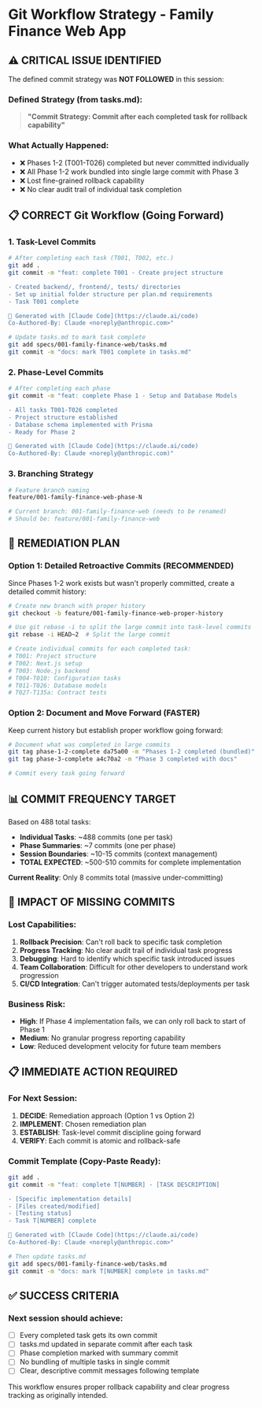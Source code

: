 # Git Workflow Strategy - Family Finance Web App

## ⚠️ CRITICAL ISSUE IDENTIFIED

The defined commit strategy was **NOT FOLLOWED** in this session:

### Defined Strategy (from tasks.md):
> **"Commit Strategy: Commit after each completed task for rollback capability"**

### What Actually Happened:
- ❌ Phases 1-2 (T001-T026) completed but never committed individually
- ❌ All Phase 1-2 work bundled into single large commit with Phase 3
- ❌ Lost fine-grained rollback capability
- ❌ No clear audit trail of individual task completion

## 📋 CORRECT Git Workflow (Going Forward)

### 1. Task-Level Commits
```bash
# After completing each task (T001, T002, etc.)
git add .
git commit -m "feat: complete T001 - Create project structure

- Created backend/, frontend/, tests/ directories
- Set up initial folder structure per plan.md requirements
- Task T001 complete

🤖 Generated with [Claude Code](https://claude.ai/code)
Co-Authored-By: Claude <noreply@anthropic.com>"

# Update tasks.md to mark task complete
git add specs/001-family-finance-web/tasks.md
git commit -m "docs: mark T001 complete in tasks.md"
```

### 2. Phase-Level Commits
```bash
# After completing each phase
git commit -m "feat: complete Phase 1 - Setup and Database Models

- All tasks T001-T026 completed
- Project structure established
- Database schema implemented with Prisma
- Ready for Phase 2

🤖 Generated with [Claude Code](https://claude.ai/code)
Co-Authored-By: Claude <noreply@anthropic.com)"
```

### 3. Branching Strategy
```bash
# Feature branch naming
feature/001-family-finance-web-phase-N

# Current branch: 001-family-finance-web (needs to be renamed)
# Should be: feature/001-family-finance-web
```

## 🔧 REMEDIATION PLAN

### Option 1: Detailed Retroactive Commits (RECOMMENDED)
Since Phases 1-2 work exists but wasn't properly committed, create a detailed commit history:

```bash
# Create new branch with proper history
git checkout -b feature/001-family-finance-web-proper-history

# Use git rebase -i to split the large commit into task-level commits
git rebase -i HEAD~2  # Split the large commit

# Create individual commits for each completed task:
# T001: Project structure
# T002: Next.js setup
# T003: Node.js backend
# T004-T010: Configuration tasks
# T011-T026: Database models
# T027-T135a: Contract tests
```

### Option 2: Document and Move Forward (FASTER)
Keep current history but establish proper workflow going forward:

```bash
# Document what was completed in large commits
git tag phase-1-2-complete da75a00 -m "Phases 1-2 completed (bundled)"
git tag phase-3-complete a4c70a2 -m "Phase 3 completed with docs"

# Commit every task going forward
```

## 📊 COMMIT FREQUENCY TARGET

Based on 488 total tasks:
- **Individual Tasks**: ~488 commits (one per task)
- **Phase Summaries**: ~7 commits (one per phase)
- **Session Boundaries**: ~10-15 commits (context management)
- **TOTAL EXPECTED**: ~500-510 commits for complete implementation

**Current Reality**: Only 8 commits total (massive under-committing)

## 🚨 IMPACT OF MISSING COMMITS

### Lost Capabilities:
1. **Rollback Precision**: Can't roll back to specific task completion
2. **Progress Tracking**: No clear audit trail of individual task progress
3. **Debugging**: Hard to identify which specific task introduced issues
4. **Team Collaboration**: Difficult for other developers to understand work progression
5. **CI/CD Integration**: Can't trigger automated tests/deployments per task

### Business Risk:
- **High**: If Phase 4 implementation fails, we can only roll back to start of Phase 1
- **Medium**: No granular progress reporting capability
- **Low**: Reduced development velocity for future team members

## 📋 IMMEDIATE ACTION REQUIRED

### For Next Session:
1. **DECIDE**: Remediation approach (Option 1 vs Option 2)
2. **IMPLEMENT**: Chosen remediation plan
3. **ESTABLISH**: Task-level commit discipline going forward
4. **VERIFY**: Each commit is atomic and rollback-safe

### Commit Template (Copy-Paste Ready):
```bash
git add .
git commit -m "feat: complete T[NUMBER] - [TASK DESCRIPTION]

- [Specific implementation details]
- [Files created/modified]
- [Testing status]
- Task T[NUMBER] complete

🤖 Generated with [Claude Code](https://claude.ai/code)
Co-Authored-By: Claude <noreply@anthropic.com>"

# Then update tasks.md
git add specs/001-family-finance-web/tasks.md
git commit -m "docs: mark T[NUMBER] complete in tasks.md"
```

## ✅ SUCCESS CRITERIA

### Next session should achieve:
- [ ] Every completed task gets its own commit
- [ ] tasks.md updated in separate commit after each task
- [ ] Phase completion marked with summary commit
- [ ] No bundling of multiple tasks in single commit
- [ ] Clear, descriptive commit messages following template

This workflow ensures proper rollback capability and clear progress tracking as originally intended.